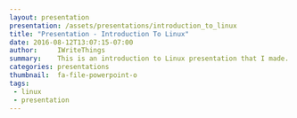 ```yaml
---
layout: presentation
presentation: /assets/presentations/introduction_to_linux
title: "Presentation - Introduction To Linux"
date: 2016-08-12T13:07:15-07:00
author:     IWriteThings
summary:    This is an introduction to Linux presentation that I made.
categories: presentations
thumbnail:  fa-file-powerpoint-o
tags:
 - linux
 - presentation
---
```

